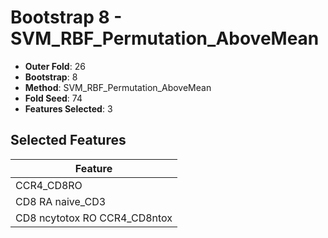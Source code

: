 # Bootstrap 8 - SVM_RBF_Permutation_AboveMean

- **Outer Fold**: 26
- **Bootstrap**: 8
- **Method**: SVM_RBF_Permutation_AboveMean
- **Fold Seed**: 74
- **Features Selected**: 3

## Selected Features

| Feature |
|---------|
| CCR4_CD8RO |
| CD8 RA naive_CD3 |
| CD8 ncytotox RO CCR4_CD8ntox |
